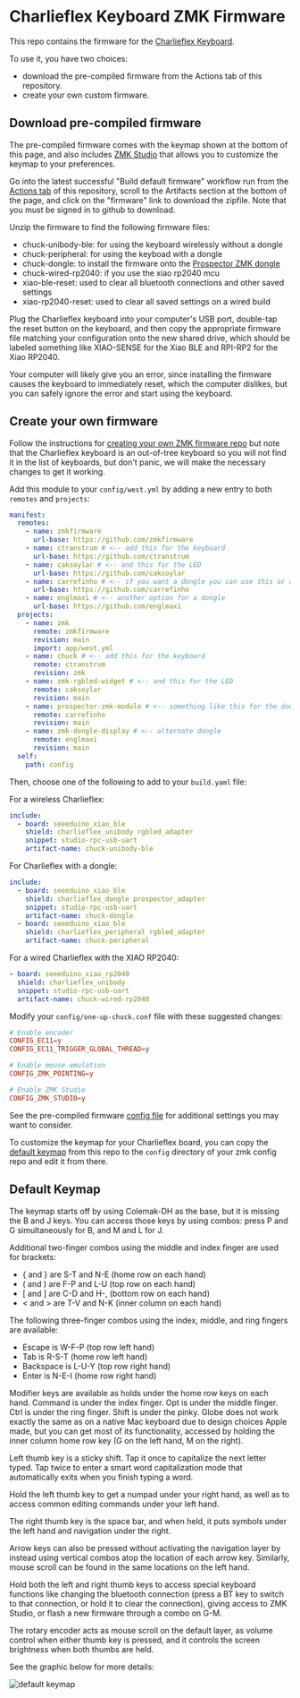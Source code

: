 # Charlieflex Keyboard ZMK Firmware

This repo contains the firmware for the [Charlieflex Keyboard][chuck].

To use it, you have two choices:

- download the pre-compiled firmware from the Actions tab of this repository.
- create your own custom firmware.

## Download pre-compiled firmware

The pre-compiled firmware comes with the keymap shown at the bottom of this page,
and also includes [ZMK Studio][studio] that allows you to customize the keymap to
your preferences.

Go into the latest successful "Build default firmware" workflow run
from the [Actions tab][actions] of this repository,
scroll to the Artifacts section at the bottom of the page,
and click on the "firmware" link to download the zipfile.
Note that you must be signed in to github to download.

Unzip the firmware to find the following firmware files:

- chuck-unibody-ble: for using the keyboard wirelessly without a dongle
- chuck-peripheral: for using the keyboad with a dongle
- chuck-dongle: to install the firmware onto the [Prospector ZMK dongle][prospector]
- chuck-wired-rp2040: if you use the xiao rp2040 mcu
- xiao-ble-reset: used to clear all bluetooth connections and other saved settings
- xiao-rp2040-reset: used to clear all saved settings on a wired build

Plug the Charlieflex keyboard into your computer's USB port,
double-tap the reset button on the keyboard,
and then copy the appropriate firmware file matching your configuration
onto the new shared drive, which should be labeled something like
XIAO-SENSE for the Xiao BLE
and RPI-RP2 for the Xiao RP2040.

Your computer will likely give you an error,
since installing the firmware causes the keyboard to immediately reset,
which the computer dislikes, but you can safely ignore the error
and start using the keyboard.

## Create your own firmware

Follow the instructions for [creating your own ZMK firmware repo][zmk]
but note that the Charlieflex keyboard is an out-of-tree keyboard so you will not
find it in the list of keyboards, but don't panic, we will make the necessary
changes to get it working.

Add this module to your `config/west.yml` by adding a new entry to both
`remotes` and `projects`:

```yaml
manifest:
  remotes:
    - name: zmkfirmware
      url-base: https://github.com/zmkfirmware
    - name: ctranstrum # <-- add this for the keyboard
      url-base: https://github.com/ctranstrum
    - name: caksoylar # <-- and this for the LED
      url-base: https://github.com/caksoylar
    - name: carrefinho # <-- if you want a dongle you can use this or another adapter
      url-base: https://github.com/carrefinho
    - name: englmaxi # <-- another option for a dongle
      url-base: https://github.com/englmaxi
  projects:
    - name: zmk
      remote: zmkfirmware
      revision: main
      import: app/west.yml
    - name: chuck # <-- add this for the keyboard
      remote: ctranstrum
      revision: zmk
    - name: zmk-rgbled-widget # <-- and this for the LED
      remote: caksoylar
      revision: main
    - name: prospector-zmk-module # <-- something like this for the dongle
      remote: carrefinho
      revision: main
    - name: zmk-dongle-display # <-- alternate dongle
      remote: englmaxi
      revision: main
  self:
    path: config
```

Then, choose one of the following to add to your `build.yaml` file:

For a wireless Charlieflex:

```yaml
include:
  - board: seeeduino_xiao_ble
    shield: charlieflex_unibody rgbled_adapter
    snippet: studio-rpc-usb-uart
    artifact-name: chuck-unibody-ble
```

For Charlieflex with a dongle:

```yaml
include:
  - board: seeeduino_xiao_ble
    shield: charlieflex_dongle prospector_adapter
    snippet: studio-rpc-usb-uart
    artifact-name: chuck-dongle
  - board: seeeduino_xiao_ble
    shield: charlieflex_peripheral rgbled_adapter
    artifact-name: chuck-peripheral
```

For a wired Charlieflex with the XIAO RP2040:

```yaml
- board: seeeduino_xiao_rp2040
  shield: charlieflex_unibody
  snippet: studio-rpc-usb-uart
  artifact-name: chuck-wired-rp2040
```

Modify your `config/one-up-chuck.conf` file with these suggested changes:

```conf
# Enable encoder
CONFIG_EC11=y
CONFIG_EC11_TRIGGER_GLOBAL_THREAD=y

# Enable mouse emulation
CONFIG_ZMK_POINTING=y

# Enable ZMK Studio
CONFIG_ZMK_STUDIO=y
```

See the pre-compiled firmware [config file][config]
for additional settings you may want to consider.

To customize the keymap for your Charlieflex board,
you can copy the [default keymap][keymap] from this repo
to the `config` directory of your zmk config repo
and edit it from there.

## Default Keymap

The keymap starts off by using Colemak-DH as the base,
but it is missing the B and J keys.
You can access those keys by using combos:
press P and G simultaneously for B,
and M and L for J.

Additional two-finger combos using the middle and index finger are used for brackets:

- { and } are S-T and N-E (home row on each hand)
- ( and ) are F-P and L-U (top row on each hand)
- \[ and \] are C-D and H-, (bottom row on each hand)
- < and > are T-V and N-K (inner column on each hand)

The following three-finger combos using the index, middle, and ring fingers are available:

- Escape is W-F-P (top row left hand)
- Tab is R-S-T (home row left hand)
- Backspace is L-U-Y (top row right hand)
- Enter is N-E-I (home row right hand)

Modifier keys are available as holds under the home row keys on each hand.
Command is under the index finger.
Opt is under the middle finger.
Ctrl is under the ring finger.
Shift is under the pinky.
Globe does not work exactly the same as on a native Mac keyboard
due to design choices Apple made,
but you can get most of its functionality,
accessed by holding the inner column home row key
(G on the left hand, M on the right).

Left thumb key is a sticky shift.
Tap it once to capitalize the next letter typed.
Tap twice to enter a smart word capitalization mode
that automatically exits when you finish typing a word.

Hold the left thumb key to get a numpad under your right hand,
as well as to access common editing commands under your left hand.

The right thumb key is the space bar, and when held, it puts
symbols under the left hand and navigation under the right.

Arrow keys can also be pressed without activating the navigation layer
by instead using vertical combos atop the location of each arrow key.
Similarly, mouse scroll can be found in the same locations on the left hand.

Hold both the left and right thumb keys to access special keyboard
functions like changing the bluetooth connection (press a BT key to
switch to that connection, or hold it to clear the connection),
giving access to ZMK Studio, or flash a new firmware through a combo
on G-M.

The rotary encoder acts as mouse scroll on the default layer,
as volume control when either thumb key is pressed, and
it controls the screen brightness when both thumbs are held.

See the graphic below for more details:

![default keymap](images/charlieflex.svg)

[actions]: https://github.com/ctranstrum/chuck/actions
[chuck]: https://github.com/ctranstrum/chuck
[config]: config/charlieflex.conf
[keymap]: https://github.com/ctranstrum/chuck/tree/zmk/boards/shields/chuck/charlieflex.keymap
[prospector]: https://github.com/carrefinho/prospector
[studio]: https://zmk.studio
[zmk]: https://zmk.dev/docs/user-setup#github-repo
